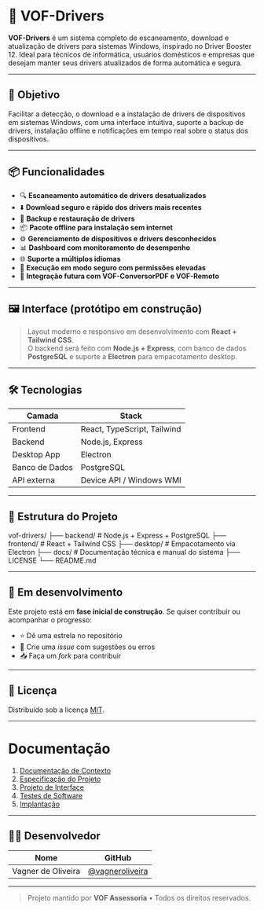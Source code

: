 # 🚀 VOF-Drivers

**VOF-Drivers** é um sistema completo de escaneamento, download e atualização de drivers para sistemas Windows, inspirado no Driver Booster 12. Ideal para técnicos de informática, usuários domésticos e empresas que desejam manter seus drivers atualizados de forma automática e segura.

---

## 🧠 Objetivo

Facilitar a detecção, o download e a instalação de drivers de dispositivos em sistemas Windows, com uma interface intuitiva, suporte a backup de drivers, instalação offline e notificações em tempo real sobre o status dos dispositivos.

---

## 📦 Funcionalidades

- 🔍 **Escaneamento automático de drivers desatualizados**
- ⬇️ **Download seguro e rápido dos drivers mais recentes**
- 💾 **Backup e restauração de drivers**
- 📦 **Pacote offline para instalação sem internet**
- ⚙️ **Gerenciamento de dispositivos e drivers desconhecidos**
- 📊 **Dashboard com monitoramento de desempenho**
- 🌐 **Suporte a múltiplos idiomas**
- 🔐 **Execução em modo seguro com permissões elevadas**
- 🧩 **Integração futura com VOF-ConversorPDF e VOF-Remoto**

---

## 🖼️ Interface (protótipo em construção)

> Layout moderno e responsivo em desenvolvimento com **React + Tailwind CSS**.  
> O backend será feito com **Node.js + Express**, com banco de dados **PostgreSQL** e suporte a **Electron** para empacotamento desktop.

---

## 🛠️ Tecnologias

| Camada         | Stack                       |
| -------------- | --------------------------- |
| Frontend       | React, TypeScript, Tailwind |
| Backend        | Node.js, Express            |
| Desktop App    | Electron                    |
| Banco de Dados | PostgreSQL                  |
| API externa    | Device API / Windows WMI    |

---

## 📁 Estrutura do Projeto

vof-drivers/
├── backend/ # Node.js + Express + PostgreSQL
├── frontend/ # React + Tailwind CSS
├── desktop/ # Empacotamento via Electron
├── docs/ # Documentação técnica e manual do sistema
├── LICENSE
└── README.md

---

## 🧪 Em desenvolvimento

Este projeto está em **fase inicial de construção**. Se quiser contribuir ou acompanhar o progresso:

- ⭐ Dê uma estrela no repositório
- 📌 Crie uma _issue_ com sugestões ou erros
- 📥 Faça um _fork_ para contribuir

---

## 🪪 Licença

Distribuído sob a licença [MIT](./LICENSE).

---

# Documentação

<ol>
<li><a href="documentos/01-Documentação de Contexto.md"> Documentação de Contexto</a></li>
<li><a href="documentos/02-Especificação do Projeto.md"> Especificação do Projeto</a></li>
<li><a href="documentos/03-Projeto de Interface.md"> Projeto de Interface</a></li>
<li><a href="documentos/04-Testes de Software.md"> Testes de Software</a></li>
<li><a href="documentos/05-Implantação.md"> Implantação</a></li>
</ol>

---

## 👨‍💻 Desenvolvedor

| Nome               | GitHub                                               |
| ------------------ | ---------------------------------------------------- |
| Vagner de Oliveira | [@vagneroliveira](https://github.com/vagneroliveira) |

---

> Projeto mantido por **VOF Assessoria** • Todos os direitos reservados.
